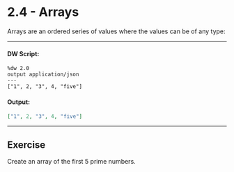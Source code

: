 # 2.4 - Arrays

Arrays are an ordered series of values where the values can be of any type:

---
#### DW Script:
```dw
%dw 2.0
output application/json
---
["1", 2, "3", 4, "five"]
```
#### Output:
```json
["1", 2, "3", 4, "five"]
```
---

## Exercise

Create an array of the first 5 prime numbers.
